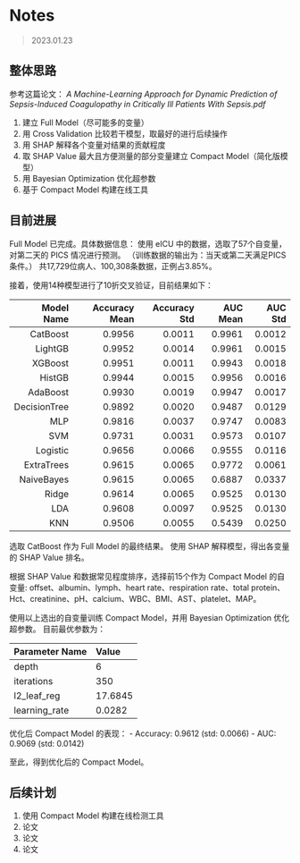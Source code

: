 # Notes

> 2023.01.23

## 整体思路

参考这篇论文：
*A Machine-Learning Approach for*
*Dynamic Prediction of Sepsis-Induced Coagulopathy*
*in Critically Ill Patients With Sepsis.pdf*

1. 建立 Full Model（尽可能多的变量）
2. 用 Cross Validation 比较若干模型，取最好的进行后续操作
3. 用 SHAP 解释各个变量对结果的贡献程度
4. 取 SHAP Value 最大且方便测量的部分变量建立 Compact Model（简化版模型）
5. 用 Bayesian Optimization 优化超参数
6. 基于 Compact Model 构建在线工具

## 目前进展

Full Model 已完成。具体数据信息：
使用 eICU 中的数据，选取了57个自变量，对第二天的 PICS 情况进行预测。
（训练数据的输出为：当天或第二天满足PICS条件。）
共17,729位病人、100,308条数据，正例占3.85%。

接着，使用14种模型进行了10折交叉验证，目前结果如下：

|   Model Name | Accuracy Mean | Accuracy Std | AUC Mean | AUC Std |
|-------------:|--------------:|-------------:|---------:|--------:|
|     CatBoost |        0.9956 |       0.0011 |   0.9961 |  0.0012 |
|      LightGB |        0.9952 |       0.0014 |   0.9961 |  0.0015 |
|      XGBoost |        0.9951 |       0.0011 |   0.9943 |  0.0018 |
|       HistGB |        0.9944 |       0.0015 |   0.9956 |  0.0016 |
|     AdaBoost |        0.9930 |       0.0019 |   0.9947 |  0.0017 |
| DecisionTree |        0.9892 |       0.0020 |   0.9487 |  0.0129 |
|          MLP |        0.9816 |       0.0037 |   0.9747 |  0.0083 |
|          SVM |        0.9731 |       0.0031 |   0.9573 |  0.0107 |
|     Logistic |        0.9656 |       0.0066 |   0.9555 |  0.0116 |
|   ExtraTrees |        0.9615 |       0.0065 |   0.9772 |  0.0061 |
|   NaiveBayes |        0.9615 |       0.0065 |   0.6887 |  0.0337 |
|        Ridge |        0.9614 |       0.0065 |   0.9525 |  0.0130 |
|          LDA |        0.9608 |       0.0097 |   0.9525 |  0.0130 |
|          KNN |        0.9506 |       0.0055 |   0.5439 |  0.0250 |

选取 CatBoost 作为 Full Model 的最终结果。
使用 SHAP 解释模型，得出各变量的 SHAP Value 排名。

根据 SHAP Value 和数据常见程度排序，选择前15个作为 Compact Model 的自变量:
offset、albumin、lymph、heart rate、respiration rate、total protein、
Hct、creatinine、pH、calcium、WBC、BMI、AST、platelet、MAP。

使用以上选出的自变量训练 Compact Model，并用 Bayesian Optimization 优化超参数。
目前最优参数为：

| Parameter Name | Value   |
|:---------------|:--------|
| depth          | 6       |
| iterations     | 350     |
| l2_leaf_reg    | 17.6845 |
| learning_rate  | 0.0282  |

优化后 Compact Model 的表现：
    - Accuracy: 0.9612 (std: 0.0066)
    - AUC: 0.9069 (std: 0.0142)

至此，得到优化后的 Compact Model。

## 后续计划

1. 使用 Compact Model 构建在线检测工具
2. 论文
3. 论文
4. 论文
